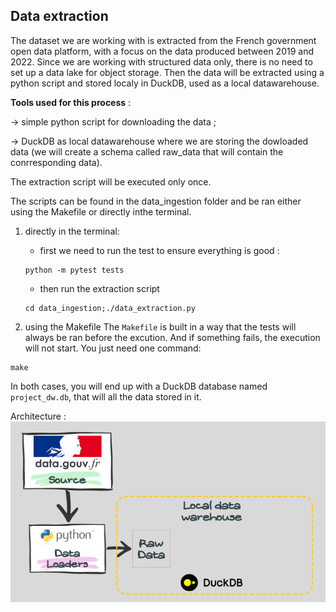 ## Data extraction
The dataset we are working with is extracted from the French government open data platform, with a focus on the data produced between 2019 and 2022. Since we are working with structured data only, there is no need to set up a data lake for object storage. Then the data will be extracted using a python script and stored localy in DuckDB, used as a local datawarehouse.

**Tools used for this process** : 

&rarr; simple python script for downloading the data ;

&rarr; DuckDB as local datawarehouse where we are storing the dowloaded data (we will create a schema called raw_data that will contain the conrresponding data).

The extraction script will be executed only once.

The scripts can be found in the data_ingestion folder and be ran either using the Makefile or directly inthe terminal.
1. directly in the terminal:
    * first we need to run the test to ensure everything is good :
    ```
    python -m pytest tests
    ```

    * then run the extraction script
    ```
    cd data_ingestion;./data_extraction.py
    ```

2. using the Makefile
The ```Makefile``` is built in a way that the tests will always be ran before the excution. And if something fails, the execution will not start. You just need one command:
```
make
```

In both cases, you will end up with a DuckDB database named ```project_dw.db```, that will all the data stored in it.

Architecture :
![alt Architexture for data extraction](../images/data_extraction.png)